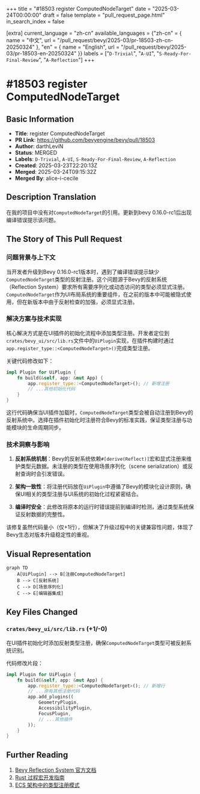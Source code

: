 +++
title = "#18503 register ComputedNodeTarget"
date = "2025-03-24T00:00:00"
draft = false
template = "pull_request_page.html"
in_search_index = false

[extra]
current_language = "zh-cn"
available_languages = {"zh-cn" = { name = "中文", url = "/pull_request/bevy/2025-03/pr-18503-zh-cn-20250324" }, "en" = { name = "English", url = "/pull_request/bevy/2025-03/pr-18503-en-20250324" }}
labels = ["`D-Trivial`", "`A-UI`", "`S-Ready-For-Final-Review`", "`A-Reflection`"]
+++

# #18503 register ComputedNodeTarget

## Basic Information
- **Title**: register ComputedNodeTarget
- **PR Link**: https://github.com/bevyengine/bevy/pull/18503
- **Author**: darthLeviN
- **Status**: MERGED
- **Labels**: `D-Trivial`, `A-UI`, `S-Ready-For-Final-Review`, `A-Reflection`
- **Created**: 2025-03-23T22:20:13Z
- **Merged**: 2025-03-24T09:15:32Z
- **Merged By**: alice-i-cecile

## Description Translation
在我的项目中没有对`ComputedNodeTarget`的引用。更新到bevy 0.16.0-rc1后出现编译错误提示该问题。

## The Story of This Pull Request

### 问题背景与上下文
当开发者升级到Bevy 0.16.0-rc1版本时，遇到了编译错误提示缺少`ComputedNodeTarget`类型的反射注册。这个问题源于Bevy的反射系统（Reflection System）要求所有需要序列化或动态访问的类型必须显式注册。`ComputedNodeTarget`作为UI布局系统的重要组件，在之前的版本中可能被隐式使用，但在新版本中由于反射检查的加强，必须显式注册。

### 解决方案与技术实现
核心解决方式是在UI插件的初始化流程中添加类型注册。开发者定位到`crates/bevy_ui/src/lib.rs`文件中的`UiPlugin`实现，在插件构建时通过`app.register_type::<ComputedNodeTarget>()`完成类型注册。

关键代码修改如下：
```rust
impl Plugin for UiPlugin {
    fn build(&self, app: &mut App) {
        app.register_type::<ComputedNodeTarget>(); // 新增注册
        // ...其他初始化代码
    }
}
```
这行代码确保当UI插件加载时，`ComputedNodeTarget`类型会被自动注册到Bevy的反射系统中。选择在插件初始化时注册符合Bevy的标准实践，保证类型注册与功能模块的生命周期同步。

### 技术洞察与影响
1. **反射系统机制**：Bevy的反射系统依赖`#[derive(Reflect)]`宏和显式注册来维护类型元数据。未注册的类型在使用场景序列化（scene serialization）或反射查询时会引发错误。
   
2. **架构一致性**：将注册代码放在`UiPlugin`中遵循了Bevy的模块化设计原则，确保UI相关的类型注册与UI系统的初始化过程紧密结合。

3. **编译时安全**：此修改将原本的运行时错误提前到编译时检测，通过类型系统保证反射数据的完整性。

该修复虽然代码量小（仅+1行），但解决了升级过程中的关键兼容性问题，体现了Bevy生态对版本升级稳定性的重视。

## Visual Representation

```mermaid
graph TD
    A[UiPlugin] --> B[注册ComputedNodeTarget]
    B --> C[反射系统]
    C --> D[场景序列化]
    C --> E[编辑器集成]
```

## Key Files Changed

### `crates/bevy_ui/src/lib.rs` (+1/-0)
在UI插件初始化时添加反射类型注册，确保`ComputedNodeTarget`类型可被反射系统识别。

代码修改片段：
```rust
impl Plugin for UiPlugin {
    fn build(&self, app: &mut App) {
        app.register_type::<ComputedNodeTarget>(); // 新增行
        // ...原有其他注册代码
        app.add_plugins((
            GeometryPlugin,
            AccessibilityPlugin,
            FocusPlugin,
            // ...其他插件
        ));
    }
}
```

## Further Reading
1. [Bevy Reflection System 官方文档](https://bevyengine.org/learn/book/features/reflection/)
2. [Rust 过程宏开发指南](https://doc.rust-lang.org/reference/procedural-macros.html)
3. [ECS 架构中的类型注册模式](https://github.com/bevyengine/bevy/discussions/1312)